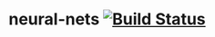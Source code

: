 # neural-nets [![Build Status](https://travis-ci.org/naharrison/neural-nets.svg?branch=master)](https://travis-ci.org/naharrison/neural-nets)
